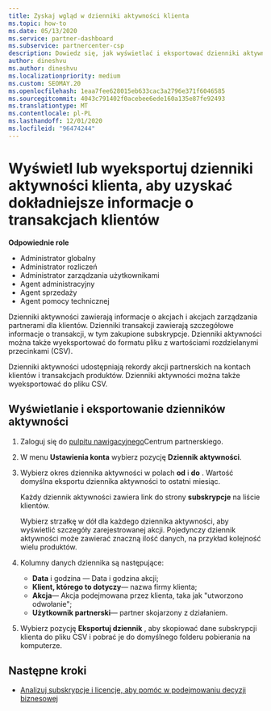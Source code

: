 ```yaml
---
title: Zyskaj wgląd w dzienniki aktywności klienta
ms.topic: how-to
ms.date: 05/13/2020
ms.service: partner-dashboard
ms.subservice: partnercenter-csp
description: Dowiedz się, jak wyświetlać i eksportować dzienniki aktywności w celu uzyskania szczegółowych informacji na temat transakcji konta klienta i innych działań związanych z zarządzaniem partnerami związanymi z klientami.
author: dineshvu
ms.author: dineshvu
ms.localizationpriority: medium
ms.custom: SEOMAY.20
ms.openlocfilehash: 1eaa7fee628015eb633cac3a2796e371f6046585
ms.sourcegitcommit: 4043c791402f0acebee6ede160a135e87fe92493
ms.translationtype: MT
ms.contentlocale: pl-PL
ms.lasthandoff: 12/01/2020
ms.locfileid: "96474244"
---
```

# <a name="view-or-export-customer-activity-logs-for-more-insight-into-customer-transactions"></a>Wyświetl lub wyeksportuj dzienniki aktywności klienta, aby uzyskać dokładniejsze informacje o transakcjach klientów

**Odpowiednie role**

- Administrator globalny
- Administrator rozliczeń
- Administrator zarządzania użytkownikami
- Agent administracyjny
- Agent sprzedaży
- Agent pomocy technicznej

Dzienniki aktywności zawierają informacje o akcjach i akcjach zarządzania partnerami dla klientów. Dzienniki transakcji zawierają szczegółowe informacje o transakcji, w tym zakupione subskrypcje. Dzienniki aktywności można także wyeksportować do formatu pliku z wartościami rozdzielanymi przecinkami (CSV).

Dzienniki aktywności udostępniają rekordy akcji partnerskich na kontach klientów i transakcjach produktów. Dzienniki aktywności można także wyeksportować do pliku CSV.

## <a name="view-and-export-activity-logs"></a>Wyświetlanie i eksportowanie dzienników aktywności

1. Zaloguj się do [pulpitu nawigacyjnego](https://partner.microsoft.com/dashboard)Centrum partnerskiego.

2. W menu **Ustawienia konta** wybierz pozycję **Dziennik aktywności**.

3. Wybierz okres dziennika aktywności w polach **od** i **do** . Wartość domyślna eksportu dziennika aktywności to ostatni miesiąc.

   Każdy dziennik aktywności zawiera link do strony **subskrypcje** na liście klientów.

   Wybierz strzałkę w dół dla każdego dziennika aktywności, aby wyświetlić szczegóły zarejestrowanej akcji. Pojedynczy dziennik aktywności może zawierać znaczną ilość danych, na przykład kolejność wielu produktów.

4. Kolumny danych dziennika są następujące:
   - **Data** i godzina — Data i godzina akcji;
   - **Klient, którego to dotyczy**— nazwa firmy klienta;
   - **Akcja**— Akcja podejmowana przez klienta, taka jak "utworzono odwołanie";
   - **Użytkownik partnerski**— partner skojarzony z działaniem.

5. Wybierz pozycję **Eksportuj dziennik** , aby skopiować dane subskrypcji klienta do pliku CSV i pobrać je do domyślnego folderu pobierania na komputerze.

## <a name="next-steps"></a>Następne kroki

- [Analizuj subskrypcje i licencje, aby pomóc w podejmowaniu decyzji biznesowej](analyze-subscriptions-licenses.md)

